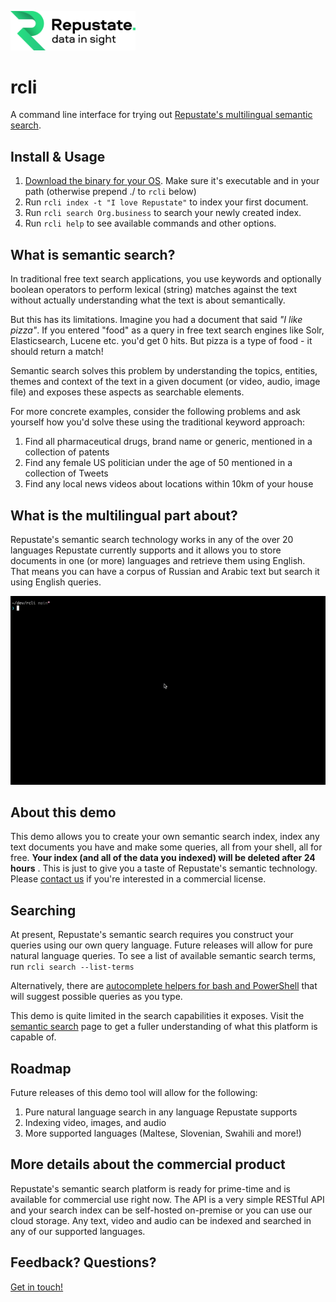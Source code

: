 <a href="https://www.repustate.com"><img src=logo-repustate-dark.svg width=200></a>

# rcli

A command line interface for trying out [Repustate's multilingual semantic search](https://www.repustate.com/semantic-search/). 

## Install & Usage

1. [Download the binary for your OS](https://github.com/repustate/rcli/releases/). Make sure it's executable and in your path (otherwise prepend ./ to `rcli` below)
2. Run `rcli index -t "I love Repustate"` to index your first document.
3. Run `rcli search Org.business` to search your newly created index.
4. Run `rcli help` to see available commands and other options.

## What is semantic search?

In traditional free text search applications, you use keywords and optionally
boolean operators to perform lexical (string) matches against the text without actually
understanding what the text is about semantically. 

But this has its limitations. Imagine you had a document that said *"I like
pizza"*. If you entered "food" as a query in free text search engines like Solr,
Elasticsearch, Lucene etc. you'd get 0 hits. But pizza is a type of food - it
should return a match!

Semantic search solves this problem by understanding the topics, entities,
themes and context of the text in a given document (or video, audio, image
file) and exposes these aspects as searchable elements.

For more concrete examples, consider the following problems and ask yourself
how you'd solve these using the traditional keyword approach:

1. Find all pharmaceutical drugs, brand name or generic, mentioned in a collection of patents
2. Find any female US politician under the age of 50 mentioned in a collection of Tweets
3. Find any local news videos about locations within 10km of your house

## What is the multilingual part about?

Repustate's semantic search technology works in any of the over 20 languages Repustate
currently supports and it allows you to store documents in one (or more)
languages and retrieve them using English. That means you can have a corpus of
Russian and Arabic text but search it using English queries.

![](rcli.gif)

## About this demo

This demo allows you to create your own semantic search index, index any text
documents you have and make some queries, all from your shell, all for free.
**Your index (and all of the data you indexed) will be deleted after 24 hours**
. This is just to give you a taste of Repustate's semantic technology. Please
[contact us](https://www.repustate.com/contact/) if you're interested in a
commercial license.

## Searching

At present, Repustate's semantic search requires you construct your queries
using our own query language. Future releases will allow for pure natural
language queries. To see a list of available semantic search terms, run `rcli search --list-terms`

Alternatively, there are [autocomplete helpers for bash and PowerShell](completions/) that will
suggest possible queries as you type.

This demo is quite limited in the search capabilities it exposes. Visit the
[semantic search](https://www.repustate.com/semantic-search/) page to get a
fuller understanding of what this platform is capable of.

## Roadmap

Future releases of this demo tool will allow for the following:

1. Pure natural language search in any language Repustate supports
2. Indexing video, images, and audio
3. More supported languages (Maltese, Slovenian, Swahili and more!)

## More details about the commercial product

Repustate's semantic search platform is ready for prime-time and is available
for commercial use right now. The API is a very simple RESTful API and your
search index can be self-hosted on-premise or you can use our cloud storage.
Any text, video and audio can be indexed and searched in any of our supported
languages.

## Feedback? Questions?

[Get in touch!](https://www.repustate.com) 
